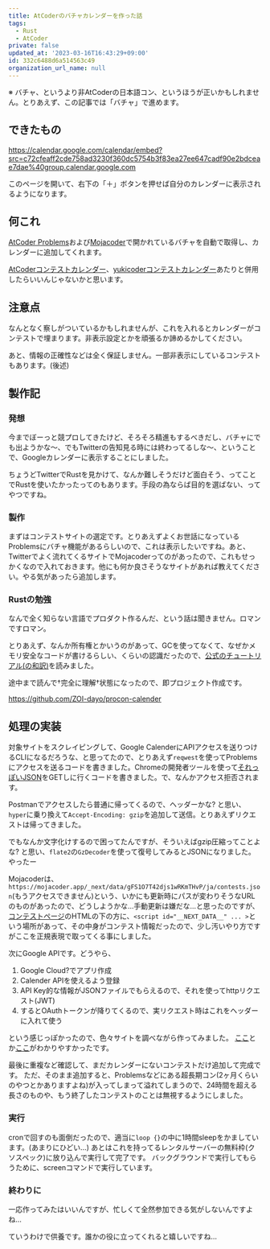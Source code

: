 ```yaml
---
title: AtCoderのバチャカレンダーを作った話
tags:
  - Rust
  - AtCoder
private: false
updated_at: '2023-03-16T16:43:29+09:00'
id: 332c6488d6a514563c49
organization_url_name: null
---
```

※ バチャ、というより非AtCoderの日本語コン、というほうが正いかもしれません。とりあえず、この記事では「バチャ」で進めます。

## できたもの

https://calendar.google.com/calendar/embed?src=c72cfeaff2cde758ad3230f360dc5754b3f83ea27ee647cadf90e2bdceae7dae%40group.calendar.google.com

このページを開いて、右下の「＋」ボタンを押せば自分のカレンダーに表示されるようになります。

## 何これ

[AtCoder Problems](https://kenkoooo.com/atcoder#/contest/recent)および[Mojacoder](https://mojacoder.app/contests)で開かれているバチャを自動で取得し、カレンダーに追加してくれます。

[AtCoderコンテストカレンダー](https://fuwa.dev/posts/atcoder_calendar)、[yukicoderコンテストカレンダー](https://yukicoder.me/contests/calendar)あたりと併用したらいいんじゃないかと思います。

## 注意点

なんとなく察しがついているかもしれませんが、これを入れるとカレンダーがコンテストで埋まります。非表示設定とかを頑張るか諦めるかしてください。

あと、情報の正確性などは全く保証しません。一部非表示にしているコンテストもあります。(後述)

## 製作記

### 発想

今までぼーっと競プロしてきたけど、そろそろ精進もするべきだし、バチャにでも出ようかな〜、でもTwitterの告知見る時には終わってるしな〜、ということで、Googleカレンダーに表示することにしました。

ちょうどTwitterでRustを見かけて、なんか難しそうだけど面白そう、ってことでRustを使いたかったってのもあります。手段の為ならば目的を選ばない、ってやつですね。

### 製作

まずはコンテストサイトの選定です。とりあえずよくお世話になっているProblemsにバチャ機能があるらしいので、これは表示したいですね。あと、Twitterでよく流れてくるサイトでMojacoderってのがあったので、これもせっかくなので入れておきます。他にも何か良さそうなサイトがあれば教えてください。やる気があったら追加します。

### Rustの勉強

なんで全く知らない言語でプロダクト作るんだ、という話は聞きません。ロマンですロマン。

とりあえず、なんか所有権とかいうのがあって、GCを使ってなくて、なぜかメモリ安全なコードが書けるらしい、くらいの認識だったので、[公式のチュートリアル(の和訳)](https://doc.rust-jp.rs/book-ja/)を読みました。

途中まで読んで†完全に理解†状態になったので、即プロジェクト作成です。

https://github.com/ZOI-dayo/procon-calender

## 処理の実装

対象サイトをスクレイピングして、Google CalenderにAPIアクセスを送りつけるCLIになるだろうな、と思ってたので、とりあえず`reqwest`を使ってProblemsにアクセスを送るコードを書きました。Chromeの開発者ツールを使って[それっぽいJSON](https://kenkoooo.com/atcoder/internal-api/contest/recent)をGETしに行くコードを書きました。で、なんかアクセス拒否されます。

Postmanでアクセスしたら普通に帰ってくるので、ヘッダーかな? と思い、`hyper`に乗り換えて`Accept-Encoding: gzip`を追加して送信。とりあえずリクエストは帰ってきました。

でもなんか文字化けするので困ってたんですが、そういえばgzip圧縮ってことよな? と思い、`flate2`の`GzDecoder`を使って復号してみるとJSONになりました。やったー

Mojacoderは、`https://mojacoder.app/_next/data/gFS1O7T42djs1wRKmTHvP/ja/contests.json`(もうアクセスできません)という、いかにも更新時にパスが変わりそうなURLのものがあったので、どうしようかな...手動更新は嫌だな...と思ったのですが、[コンテストページ](https://mojacoder.app/contests)のHTMLの下の方に、`<script id="__NEXT_DATA__" ... >`という場所があって、その中身がコンテスト情報だったので、少し汚いやり方ですがここを正規表現で取ってくる事にしました。

次にGoogle APIです。どうやら、
1. Google Cloud?でアプリ作成
2. Calender APIを使えるよう登録
3. API Key的な情報がJSONファイルでもらえるので、それを使ってhttpリクエスト(JWT)
4. するとOAuthトークンが降りてくるので、実リクエスト時はこれをヘッダーに入れて使う

という感じっぽかったので、色々サイトを調べながら作ってみました。
[ここ](https://qiita.com/nekotouma0114/items/e9eeae2b961bd9895981)とか[ここ](https://qiita.com/boiyama/items/b4162d6164416a4706a2)がわかりやすかったです。

最後に重複など確認して、まだカレンダーにないコンテストだけ追加して完成です。
ただ、そのまま追加すると、Problemsなどにある超長期コン(2ヶ月くらいのやつとかありますよね)が入ってしまって溢れてしまうので、24時間を超える長さのものや、もう終了したコンテストのことは無視するようにしました。

### 実行

cronで回すのも面倒だったので、適当に`loop {}`の中に1時間sleepをかましています。(あまりにひどい...)
あとはこれを持ってるレンタルサーバーの無料枠(クソスペック)に放り込んで実行して完了です。
バックグラウンドで実行してもらうために、screenコマンドで実行しています。

### 終わりに

一応作ってみたはいいんですが、忙しくて全然参加できる気がしないんですよね...

ていうわけで供養です。誰かの役に立ってくれると嬉しいですね...
